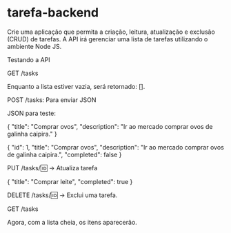 # tarefa-backend
Crie uma aplicação que permita a criação, leitura, atualização e exclusão (CRUD) de tarefas. A API irá gerenciar uma lista de tarefas utilizando o ambiente Node JS.

Testando a API

GET /tasks

Enquanto a lista estiver vazia, será retornado: [].

POST /tasks: Para enviar JSON

JSON para teste:

{ "title": "Comprar ovos", "description": "Ir ao mercado comprar ovos de galinha caipira." }

{ "id": 1, "title": "Comprar ovos", "description": "Ir ao mercado comprar ovos de galinha caipira.", "completed": false }

PUT /tasks/:id: -> Atualiza tarefa

{ "title": "Comprar leite", "completed": true }

DELETE /tasks/:id: -> Exclui uma tarefa.

GET /tasks

Agora, com a lista cheia, os itens aparecerão. 






